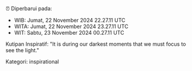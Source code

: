 ⏰ Diperbarui pada:
- WIB: Jumat, 22 November 2024 22.27.11 UTC
- WITA: Jumat, 22 November 2024 23.27.11 UTC
- WIT: Sabtu, 23 November 2024 00.27.11 UTC

Kutipan Inspiratif:
"It is during our darkest moments that we must focus to see the light."


Kategori: inspirational

